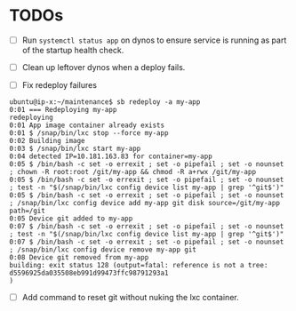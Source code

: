 # TODOs

- [ ] Run `systemctl status app` on dynos to ensure service is running as part of the startup health check.

- [ ] Clean up leftover dynos when a deploy fails.

- [ ] Fix redeploy failures

```
ubuntu@ip-x:~/maintenance$ sb redeploy -a my-app
0:01 === Redeploying my-app
redeploying
0:01 App image container already exists
0:01 $ /snap/bin/lxc stop --force my-app
0:02 Building image
0:03 $ /snap/bin/lxc start my-app
0:04 detected IP=10.181.163.83 for container=my-app
0:05 $ /bin/bash -c set -o errexit ; set -o pipefail ; set -o nounset ; chown -R root:root /git/my-app && chmod -R a+rwx /git/my-app
0:05 $ /bin/bash -c set -o errexit ; set -o pipefail ; set -o nounset ; test -n "$(/snap/bin/lxc config device list my-app | grep '^git$')"
0:05 $ /bin/bash -c set -o errexit ; set -o pipefail ; set -o nounset ; /snap/bin/lxc config device add my-app git disk source=/git/my-app path=/git
0:05 Device git added to my-app
0:07 $ /bin/bash -c set -o errexit ; set -o pipefail ; set -o nounset ; test -n "$(/snap/bin/lxc config device list my-app | grep '^git$')"
0:07 $ /bin/bash -c set -o errexit ; set -o pipefail ; set -o nounset ; /snap/bin/lxc config device remove my-app git
0:08 Device git removed from my-app
building: exit status 128 (output=fatal: reference is not a tree: d5596925da035508eb991d99473ffc98791293a1
)
```

- [ ] Add command to reset git without nuking the lxc container.

